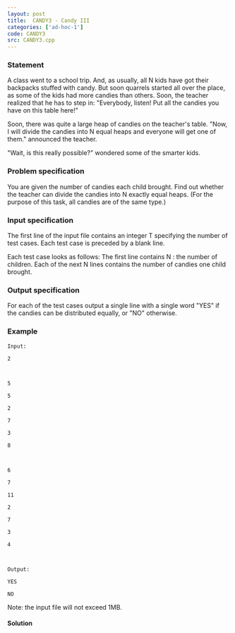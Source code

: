```yaml
---
layout: post
title:  CANDY3 - Candy III
categories: ['ad-hoc-1']
code: CANDY3
src: CANDY3.cpp
---
```


### **Statement**

A class went to a school trip. And, as usually, all N kids have got their
backpacks stuffed with candy. But soon quarrels started all over the place, as
some of the kids had more candies than others. Soon, the teacher realized that
he has to step in: "Everybody, listen! Put all the candies you have on this
table here!"

Soon, there was quite a large heap of candies on the teacher's table. "Now, I
will divide the candies into N equal heaps and everyone will get one of
them." announced the teacher.

"Wait, is this really possible?" wondered some of the smarter kids.

### Problem specification

You are given the number of candies each child brought. Find out whether the
teacher can divide the candies into N exactly equal heaps. (For the
purpose of this task, all candies are of the same type.)

### Input specification

The first line of the input file contains an integer T specifying the
number of test cases. Each test case is preceded by a blank line.

Each test case looks as follows: The first line contains N : the number of
children. Each of the next N lines contains the number of candies one
child brought.

### Output specification

For each of the test cases output a single line with a single word "YES" if
the candies can be distributed equally, or "NO" otherwise.

### Example

    
    
    Input:
    2
    
    5
    5
    2
    7
    3
    8
    
    6
    7
    11
    2
    7
    3
    4
    
    Output:
    YES
    NO
    

Note: the input file will not exceed 1MB.



#### **Solution**




